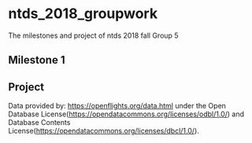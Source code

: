 # ntds_2018_groupwork
The milestones and project of ntds 2018 fall Group 5

## Milestone 1

## Project
Data provided by: https://openflights.org/data.html under the Open Database License(https://opendatacommons.org/licenses/odbl/1.0/) and Database Contents License(https://opendatacommons.org/licenses/dbcl/1.0/).